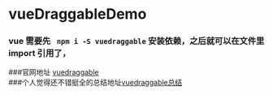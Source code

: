 # vueDraggableDemo
### vue 需要先 ` npm i -S vuedraggable` 安装依赖，之后就可以在文件里import 引用了，
###官网地址 [vuedraggable](https://github.com/SortableJS/Vue.Draggable)    
###个人觉得还不错挺全的总结地址[vuedraggable总结](https://blog.csdn.net/zjiang1994/article/details/79809687)
